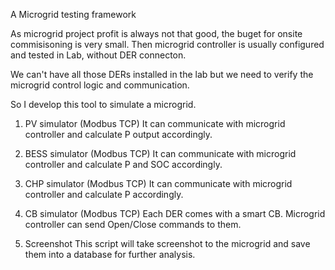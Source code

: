A Microgrid testing framework

As microgrid project profit is always not that good, the buget for onsite commisisoning is very small. Then microgrid controller is usually configured and tested in Lab, without DER connecton.

We can't have all those DERs installed in the lab but we need to verify the microgrid control logic and communication.

So I develop this tool to simulate a microgrid.


1. PV simulator (Modbus TCP)
It can communicate with microgrid controller and calculate P output accordingly.

2. BESS simulator (Modbus TCP)
It can communicate with microgrid controller and calculate P and SOC accordingly.

3. CHP simulator (Modbus TCP)
It can communicate with microgrid controller and calculate P accordingly.

4. CB simulator (Modbus TCP)
Each DER comes with a smart CB. Microgrid controller can send Open/Close commands to them.

5. Screenshot
This script will take screenshot to the microgrid and save them into a database for further analysis.
